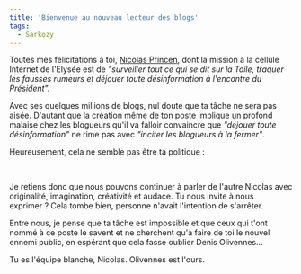 ```yaml
---
title: 'Bienvenue au nouveau lecteur des blogs'
tags:
  - Sarkozy
---
```


Toutes mes félicitations à toi,
[Nicolas Princen](https://www.google.fr/search?hl=fr&q=nicolas+princen&meta=lr%3Dlang_fr&gws_rd=ssl),
dont la mission à la cellule Internet de l'Elysée est de _"surveiller tout ce
qui se dit sur la Toile, traquer les fausses rumeurs et déjouer toute
désinformation à l'encontre du Président"._

Avec ses quelques millions de blogs, nul doute que ta tâche ne sera pas aisée.
D'autant que la création même de ton poste implique un profond malaise chez les
blogueurs qu'il va falloir convaincre que _"déjouer toute désinformation"_ ne
rime pas avec _"inciter les blogueurs à la fermer"_.

Heureusement, cela ne semble pas être ta politique&nbsp;:

&nbsp;

Je retiens donc que nous pouvons continuer à parler de l'autre Nicolas avec
originalité, imagination, créativité et audace. Tu nous invite à nous
exprimer&nbsp;? Cela tombe bien, personne n'avait l'intention de s'arrêter.

Entre nous, je pense que ta tâche est impossible et que ceux qui t'ont nommé à
ce poste le savent et ne cherchent qu'à faire de toi le nouvel ennemi public, en
espérant que cela fasse oublier Denis Olivennes…

Tu es l'équipe blanche, Nicolas. Olivennes est l'ours.
